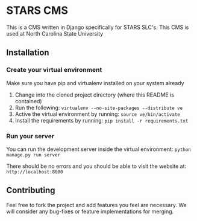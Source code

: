 STARS CMS
=========

This is a CMS written in Django specifically for STARS SLC's. This CMS is used at North Carolina State University

Installation
------------

### Create your virtual environment

Make sure you have pip and virtualenv installed on your system already
  
  1. Change into the cloned project directory (where this README is contained)
  2. Run the following: ``virtualenv --no-site-packages --distribute ve``
  3. Active the virtual environment by running: ``source ve/bin/activate``
  4. Install the requirements by running: ``pip install -r requirements.txt``

### Run your server

You can run the development server inside the virtual environment: ``python manage.py run server``

There should be no errors and you should be able to visit the website at: ``http://localhost:8000``

Contributing
------------

Feel free to fork the project and add features you feel are necessary. We will consider any bug-fixes or feature implementations for merging.